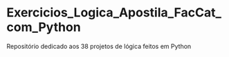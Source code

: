 # Exercicios_Logica_Apostila_FacCat_com_Python
Repositório dedicado aos 38 projetos de lógica feitos em Python
